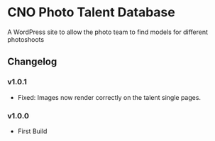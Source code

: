# CNO Photo Talent Database

A WordPress site to allow the photo team to find models for different photoshoots

## Changelog

### v1.0.1

-   Fixed: Images now render correctly on the talent single pages.

### v1.0.0

-   First Build
